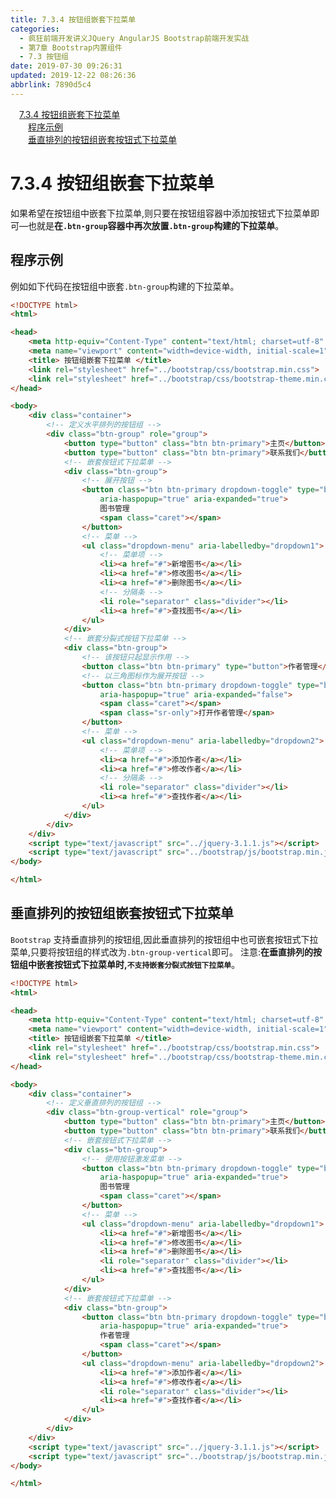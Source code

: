 ```yaml
---
title: 7.3.4 按钮组嵌套下拉菜单
categories: 
  - 疯狂前端开发讲义JQuery AngularJS Bootstrap前端开发实战
  - 第7章 Bootstrap内置组件
  - 7.3 按钮组
date: 2019-07-30 09:26:31
updated: 2019-12-22 08:26:36
abbrlink: 7890d5c4
---
```

<div id='my_toc'><a href="/JavaReadingNotes/7890d5c4/#7-3-4-按钮组嵌套下拉菜单" class="header_1">7.3.4 按钮组嵌套下拉菜单</a><br><a href="/JavaReadingNotes/7890d5c4/#程序示例" class="header_2">程序示例</a><br><a href="/JavaReadingNotes/7890d5c4/#垂直排列的按钮组嵌套按钮式下拉菜单" class="header_2">垂直排列的按钮组嵌套按钮式下拉菜单</a><br></div>
<style>.header_1{margin-left: 1em;}.header_2{margin-left: 2em;}.header_3{margin-left: 3em;}.header_4{margin-left: 4em;}.header_5{margin-left: 5em;}.header_6{margin-left: 6em;}</style>
<!--more-->
<script>if (navigator.platform.search('arm')==-1){document.getElementById('my_toc').style.display = 'none';}var e,p = document.getElementsByTagName('p');while (p.length>0) {e = p[0];e.parentElement.removeChild(e);}</script>

<!--end-->
<!--SSTStart-->
# 7.3.4 按钮组嵌套下拉菜单 #
如果希望在按钮组中嵌套下拉菜单,则只要在按钮组容器中添加按钮式下拉菜单即可—也就是**在`.btn-group`容器中再次放置`.btn-group`构建的下拉菜单**。
<!--SSTStop-->
## 程序示例 ##
例如如下代码在按钮组中嵌套`.btn-group`构建的下拉菜单。
```html
<!DOCTYPE html>
<html>

<head>
    <meta http-equiv="Content-Type" content="text/html; charset=utf-8" />
    <meta name="viewport" content="width=device-width, initial-scale=1">
    <title> 按钮组嵌套下拉菜单 </title>
    <link rel="stylesheet" href="../bootstrap/css/bootstrap.min.css">
    <link rel="stylesheet" href="../bootstrap/css/bootstrap-theme.min.css">
</head>

<body>
    <div class="container">
        <!-- 定义水平排列的按钮组 -->
        <div class="btn-group" role="group">
            <button type="button" class="btn btn-primary">主页</button>
            <button type="button" class="btn btn-primary">联系我们</button>
            <!-- 嵌套按钮式下拉菜单 -->
            <div class="btn-group">
                <!-- 展开按钮 -->
                <button class="btn btn-primary dropdown-toggle" type="button" id="dropdown1" data-toggle="dropdown"
                    aria-haspopup="true" aria-expanded="true">
                    图书管理
                    <span class="caret"></span>
                </button>
                <!-- 菜单 -->
                <ul class="dropdown-menu" aria-labelledby="dropdown1">
                    <!-- 菜单项 -->
                    <li><a href="#">新增图书</a></li>
                    <li><a href="#">修改图书</a></li>
                    <li><a href="#">删除图书</a></li>
                    <!-- 分隔条 -->
                    <li role="separator" class="divider"></li>
                    <li><a href="#">查找图书</a></li>
                </ul>
            </div>
            <!-- 嵌套分裂式按钮下拉菜单 -->
            <div class="btn-group">
                <!-- 该按钮只起显示作用 -->
                <button class="btn btn-primary" type="button">作者管理</button>
                <!-- 以三角图标作为展开按钮 -->
                <button class="btn btn-primary dropdown-toggle" type="button" id="dropdown2" data-toggle="dropdown"
                    aria-haspopup="true" aria-expanded="false">
                    <span class="caret"></span>
                    <span class="sr-only">打开作者管理</span>
                </button>
                <!-- 菜单 -->
                <ul class="dropdown-menu" aria-labelledby="dropdown2">
                    <!-- 菜单项 -->
                    <li><a href="#">添加作者</a></li>
                    <li><a href="#">修改作者</a></li>
                    <!-- 分隔条 -->
                    <li role="separator" class="divider"></li>
                    <li><a href="#">查找作者</a></li>
                </ul>
            </div>
        </div>
    </div>
    <script type="text/javascript" src="../jquery-3.1.1.js"></script>
    <script type="text/javascript" src="../bootstrap/js/bootstrap.min.js"></script>
</body>

</html>
```
<!--SSTStart-->
## 垂直排列的按钮组嵌套按钮式下拉菜单 ##
`Bootstrap` 支持垂直排列的按钮组,因此垂直排列的按钮组中也可嵌套按钮式下拉菜单,只要将按钮组的样式改为`.btn-group-vertical`即可。
注意:**在垂直排列的按钮组中嵌套按钮式下拉菜单时,`不支持嵌套分裂式按钮下拉菜单`**。
<!--SSTStop-->
```html
<!DOCTYPE html>
<html>

<head>
    <meta http-equiv="Content-Type" content="text/html; charset=utf-8" />
    <meta name="viewport" content="width=device-width, initial-scale=1">
    <title> 按钮组嵌套下拉菜单 </title>
    <link rel="stylesheet" href="../bootstrap/css/bootstrap.min.css">
    <link rel="stylesheet" href="../bootstrap/css/bootstrap-theme.min.css">
</head>

<body>
    <div class="container">
        <!-- 定义垂直排列的按钮组 -->
        <div class="btn-group-vertical" role="group">
            <button type="button" class="btn btn-primary">主页</button>
            <button type="button" class="btn btn-primary">联系我们</button>
            <!-- 嵌套按钮式下拉菜单 -->
            <div class="btn-group">
                <!-- 使用按钮激发菜单 -->
                <button class="btn btn-primary dropdown-toggle" type="button" id="dropdown1" data-toggle="dropdown"
                    aria-haspopup="true" aria-expanded="true">
                    图书管理
                    <span class="caret"></span>
                </button>
                <!-- 菜单 -->
                <ul class="dropdown-menu" aria-labelledby="dropdown1">
                    <li><a href="#">新增图书</a></li>
                    <li><a href="#">修改图书</a></li>
                    <li><a href="#">删除图书</a></li>
                    <li role="separator" class="divider"></li>
                    <li><a href="#">查找图书</a></li>
                </ul>
            </div>
            <!-- 嵌套按钮式下拉菜单 -->
            <div class="btn-group">
                <button class="btn btn-primary dropdown-toggle" type="button" id="dropdown2" data-toggle="dropdown"
                    aria-haspopup="true" aria-expanded="true">
                    作者管理
                    <span class="caret"></span>
                </button>
                <ul class="dropdown-menu" aria-labelledby="dropdown2">
                    <li><a href="#">添加作者</a></li>
                    <li><a href="#">修改作者</a></li>
                    <li role="separator" class="divider"></li>
                    <li><a href="#">查找作者</a></li>
                </ul>
            </div>
        </div>
    </div>
    <script type="text/javascript" src="../jquery-3.1.1.js"></script>
    <script type="text/javascript" src="../bootstrap/js/bootstrap.min.js"></script>
</body>

</html>
```

